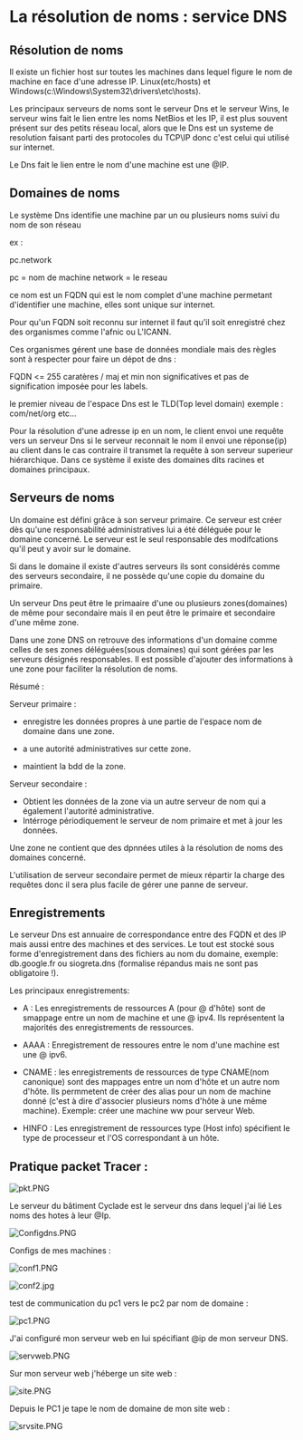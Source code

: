 # La résolution de noms : service DNS

## Résolution de noms 

Il existe un fichier host sur toutes les machines dans lequel figure le nom de machine en face d'une adresse IP. Linux(etc/hosts) et Windows(c:\Windows\System32\drivers\etc\hosts).

Les principaux serveurs de noms sont le serveur Dns et le serveur Wins, le serveur wins fait le lien entre les noms NetBios et les IP, il est plus souvent présent sur des petits réseau local, alors que le Dns est un systeme de resolution faisant parti des protocoles du TCP\IP donc c'est celui qui utilisé sur internet.

Le Dns fait le lien entre le nom d'une machine est une @IP.

## Domaines de noms

Le système Dns identifie une machine par un ou plusieurs noms suivi du nom de son réseau

ex :

pc.network

pc = nom de machine
network = le reseau

ce nom est un FQDN qui est le nom complet d'une machine permetant d'identifier une machine, elles sont unique sur internet.

Pour qu'un FQDN soit reconnu sur internet il faut qu'il soit enregistré chez des organismes comme l'afnic ou L'ICANN.

Ces organismes gérent une base de données mondiale
mais des règles sont à respecter pour faire un dépot de dns :

FQDN <= 255 caratères / maj et min non significatives et pas de signification imposée pour les labels.

le premier niveau de l'espace Dns est le TLD(Top level domain)
exemple : com/net/org etc...

Pour la résolution d'une adresse ip en un nom, le client envoi une requête vers un serveur Dns si le serveur reconnait le nom il envoi une réponse(ip) au client dans le cas contraire il transmet la requête à son serveur superieur hiérarchique. Dans ce système il existe des domaines dits racines et domaines principaux.

## Serveurs de noms

Un domaine est défini grâce à son serveur primaire. Ce serveur est créer dès qu'une responsabilité administratives lui a été déléguée pour le domaine concerné. Le serveur est le seul responsable des modifcations qu'il peut y avoir sur le domaine.

Si dans le domaine il existe d'autres serveurs ils sont considérés comme des serveurs secondaire, il ne possède qu'une copie du domaine du primaire.

Un serveur Dns peut être le primaaire d'une ou plusieurs zones(domaines) de même pour secondaire mais il en peut être le primaire et secondaire d'une même zone.

Dans une zone DNS on retrouve des informations d'un domaine comme celles de ses zones déléguées(sous domaines) qui sont gérées par les serveurs désignés responsables. Il est possible d'ajouter des informations à une zone pour faciliter la résolution de noms.

Résumé :

Serveur primaire :

* enregistre les données propres à une partie de l'espace nom de domaine dans une zone.

* a une autorité administratives sur cette zone.

* maintient la bdd de la zone.

Serveur secondaire :

* Obtient les données de la zone via un autre serveur de nom qui a également l'autorité administrative.
* Intérroge périodiquement le serveur de nom primaire et met à jour les données.

Une zone ne contient que des dpnnées utiles à la résolution de noms des domaines concerné.

L'utilisation de serveur secondaire permet de mieux répartir la charge des requêtes donc il sera plus facile de gérer une panne de serveur.


## Enregistrements

Le serveur Dns est annuaire de correspondance entre des FQDN et des IP mais aussi entre des machines et des services.
Le tout est stocké sous forme d'enregistrement dans des fichiers au nom du domaine, exemple: db.google.fr ou siogreta.dns (formalise répandus mais ne sont pas obligatoire !).

Les principaux enregistrements:

* A : Les enregistrements de ressources A (pour @ d'hôte) sont de smappage entre un nom de machine et une @ ipv4. Ils représentent la majorités des enregistrements de ressources.

* AAAA : Enregistrement de ressoures entre le nom d'une machine est une @ ipv6.

* CNAME : les enregistrements de ressources de type CNAME(nom canonique) sont des mappages entre un nom d'hôte et un autre nom d'hôte. Ils permmetent de créer des alias pour un nom de machine donné  (c'est à dire d'associer plusieurs noms d'hôte à une même machine). Exemple: créer une machine ww pour serveur Web.

* HINFO : Les enregistrement de ressources type (Host info) spécifient le type de processeur et l'OS correspondant à un hôte.

</b>

## Pratique packet Tracer :

![pkt.PNG](pkt.PNG)

Le serveur du bâtiment Cyclade est le serveur dns dans lequel j'ai lié Les noms des hotes à leur @Ip.

![Configdns.PNG](configDns.PNG)

Configs de mes machines :

![conf1.PNG](conf1.PNG)

![conf2.jpg](conf2.jpg)


test de communication du pc1 vers le pc2 par nom de domaine :

![pc1.PNG](pc1.PNG)

J'ai configuré mon serveur web en lui spécifiant @ip de mon serveur DNS.

 ![servweb.PNG](servweb.PNG)

Sur mon serveur web j'héberge un site web :

![site.PNG](site.PNG)

Depuis le PC1 je tape le nom de domaine de mon site web :

![srvsite.PNG](srvsite.PNG)
